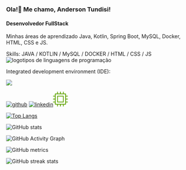 ###  Ola!👋 Me chamo, Anderson Tundisi!
#### Desenvolvedor FullStack
Minhas áreas de aprendizado Java, Kotlin, Spring Boot, MySQL, Docker, HTML, CSS e JS.

Skills: JAVA / KOTLIN / MySQL / DOCKER / HTML / CSS / JS
<img src='https://camo.githubusercontent.com/9fee40bb9fca496216895d8cd810bb080c7b215ee1a0b8bab83fce6440595038/68747470733a2f2f736b696c6c69636f6e732e6465762f69636f6e733f693d6a6176612c6b6f746c696e2c737072696e672c706f73746d616e2c6769742c6769746875622c677261646c652c6d6176656e2c6d7973716c2c646f636b65722c68746d6c2c6373732c6a73267468656d653d6c69676874' alt='logotipos de linguagens de programação'>

Integrated development environment (IDE):

<img src='https://camo.githubusercontent.com/8a8c264b5140d243ee0881d6147830bc7c74060309d2fdd2852e278ef253b92d/68747470733a2f2f736b696c6c69636f6e732e6465762f69636f6e733f693d696465612c65636c697073652c7673636f6465267468656d653d6c69676874'>

[<img src='https://cdn.jsdelivr.net/npm/simple-icons@3.0.1/icons/github.svg' alt='github' height='40'>](https://github.com/AndersonTundisi)  [<img src='https://cdn.jsdelivr.net/npm/simple-icons@3.0.1/icons/linkedin.svg' alt='linkedin' height='40'>](https://www.linkedin.com/in/https://www.linkedin.com/in/andersontundisi//)<a href='https://docs.github.com/en/developers'><img src='https://raw.githubusercontent.com/acervenky/animated-github-badges/master/assets/devbadge.gif' width='40' height='40'></a> 

[![Top Langs](https://github-readme-stats.vercel.app/api/top-langs/?username=AndersonTundisi)](https://github.com/anuraghazra/github-readme-stats)

![GitHub stats](https://github-readme-stats.vercel.app/api?username=AndersonTundisi&show_icons=true&count_private=true)  

![GitHub Activity Graph](https://activity-graph.herokuapp.com/graph?username=AndersonTundisi)  

![GitHub metrics](https://metrics.lecoq.io/AndersonTundisi)  

![GitHub streak stats](https://streak-stats.demolab.com/?user=AndersonTundisi)  
